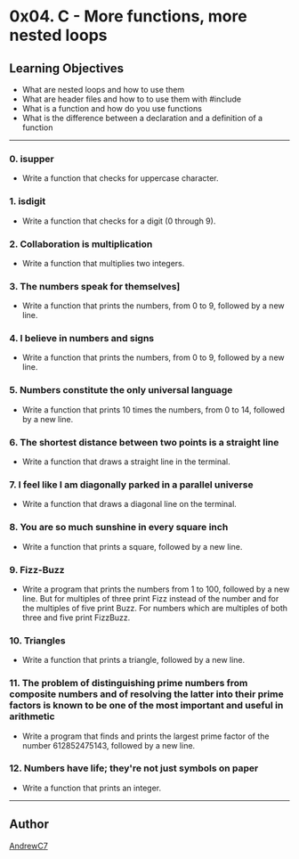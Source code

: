 # 0x04. C - More functions, more nested loops

## Learning Objectives

* What are nested loops and how to use them
* What are header files and how to to use them with #include
* What is a function and how do you use functions
* What is the difference between a declaration and a definition of a function

---

### 0. isupper
* Write a function that checks for uppercase character.

### 1. isdigit
* Write a function that checks for a digit (0 through 9).

### 2. Collaboration is multiplication
* Write a function that multiplies two integers.

### 3. The numbers speak for themselves]
* Write a function that prints the numbers, from 0 to 9, followed by a new line.

### 4. I believe in numbers and signs
* Write a function that prints the numbers, from 0 to 9, followed by a new line.

### 5. Numbers constitute the only universal language
* Write a function that prints 10 times the numbers, from 0 to 14, followed by a new line.

### 6. The shortest distance between two points is a straight line
* Write a function that draws a straight line in the terminal.

### 7. I feel like I am diagonally parked in a parallel universe
* Write a function that draws a diagonal line on the terminal.

### 8. You are so much sunshine in every square inch
* Write a function that prints a square, followed by a new line.

### 9. Fizz-Buzz
* Write a program that prints the numbers from 1 to 100, followed by a new line. But for multiples of three print Fizz instead of the number and for the multiples of five print Buzz. For numbers which are multiples of both three and five print FizzBuzz.

### 10. Triangles
* Write a function that prints a triangle, followed by a new line.

### 11. The problem of distinguishing prime numbers from composite numbers and of resolving the latter into their prime factors is known to be one of the most important and useful in arithmetic
* Write a program that finds and prints the largest prime factor of the number 612852475143, followed by a new line.

### 12. Numbers have life; they're not just symbols on paper
* Write a function that prints an integer.

---

## Author
 [AndrewC7](https://github.com/AndrewC7)
